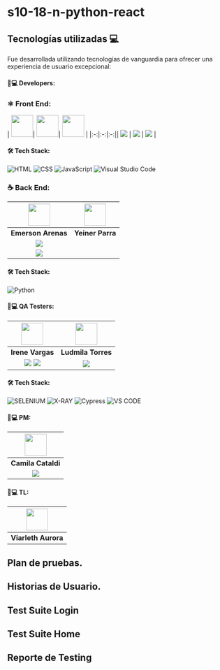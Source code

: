 # s10-18-n-python-react
## Tecnologías utilizadas 💻

Fue desarrollada utilizando tecnologías de vanguardia para ofrecer una experiencia de usuario excepcional:

#### 🧑💻 Developers:

### ⚛️ Front End:

| <img src="https://www.nicepng.com/png/full/128-1280406_user-icon-png.png" width=50>| <img src="https://www.nicepng.com/png/full/128-1280406_user-icon-png.png" width=50>| <img src="https://www.nicepng.com/png/full/128-1280406_user-icon-png.png" width=50> |
|:-:|:-:|:-:|| <a href="https://www.linkedin.com/in/yeiner-parra-bernal/"><img src="https://img.shields.io/badge/linkedin%20-%230077B5.svg?&style=for-the-badge&logo=linkedin&logoColor=white"/></a> | <a href="https://www.linkedin.com/in/kevin-borge-9b1372163/"><img src="https://img.shields.io/badge/linkedin%20-%230077B5.svg?&style=for-the-badge&logo=linkedin&logoColor=white"/></a> | <a href="https://www.linkedin.com/in/gonzalo-garcia-calvo/"><img src="https://img.shields.io/badge/linkedin%20-%230077B5.svg?&style=for-the-badge&logo=linkedin&logoColor=white"/></a> |


 #### 🛠️ Tech Stack:
  
![HTML](https://img.shields.io/badge/HTML-E34F26?style=for-the-badge&logo=HTML5&logoColor=white) ![CSS](https://img.shields.io/badge/CSS-E34F26?style=for-the-badge&logo=CSS&logoColor=white) ![JavaScript](https://img.shields.io/badge/JS-E34F26?style=for-the-badge&logo=javascripts&logoColor=white) ![Visual Studio Code](https://img.shields.io/badge/Visual_Studio_Code-22A7F2?style=for-the-badge&logo=Visual%20studio&logoColor=white) 

### ☕ Back End:


| <img src="https://www.nicepng.com/png/full/128-1280406_user-icon-png.png" width=50>|<img src="https://www.nicepng.com/png/full/128-1280406_user-icon-png.png" width=50> |
|:-:|:-:|
| **Emerson Arenas**| **Yeiner Parra**|
| <a href="https://www.linkedin.com/in/emer-are/"><img src="https://img.shields.io/badge/linkedin%20-%230077B5.svg?&style=for-the-badge&logo=linkedin&logoColor=white"/></a> |
| <a href="https://www.linkedin.com/in/yeiner-parra-bernal/"><img src="https://img.shields.io/badge/linkedin%20-%230077B5.svg?&style=for-the-badge&logo=linkedin&logoColor=white"/></a> |

  #### 🛠️ Tech Stack:
 ![Python](https://img.shields.io/badge/Python-green?style=for-the-badge&logo=python) 
 

  #### 🧑💻 QA Testers:


| <img src="https://www.nicepng.com/png/full/128-1280406_user-icon-png.png" width=50> | <img src="https://www.nicepng.com/png/full/128-1280406_user-icon-png.png" width=50> |
|:---:|:---:|
|  **Irene Vargas**| **Ludmila Torres**| 
| <a href="https://github.com/IreneVargas/IreneVargas"><img src="https://img.shields.io/badge/github-%23121011.svg?&style=for-the-badge&logo=github&logoColor=white"/></a> <a href="https://www.linkedin.com/in/irene-vargas/"><img src="https://img.shields.io/badge/linkedin%20-%230077B5.svg?&style=for-the-badge&logo=linkedin&logoColor=white"/></a> | <a href="https://www.linkedin.com/in/ludmila-torres-giovannini/"><img src="https://img.shields.io/badge/linkedin%20-%230077B5.svg?&style=for-the-badge&logo=linkedin&logoColor=white"/></a> |

#### 🛠️ Tech Stack:

![SELENIUM](https://img.shields.io/badge/-SELENIUM-blue?style=for-the-badge&logo=selenium&logoColor=white)
![X-RAY](https://img.shields.io/badge/-XRAY-blue?style=for-the-badge&logo=xray&logoColor=white)
![Cypress](https://img.shields.io/badge/-CYPRESS-blue?style=for-the-badge&logo=xray&logoColor=white)
![VS CODE](https://img.shields.io/badge/-VS%20CODE-blueviolet?style=for-the-badge&logo=Visual%20studio&logoColor=white)

#### 🧑💻 PM:

| <img src="https://www.nicepng.com/png/full/128-1280406_user-icon-png.png" width=50> |
|:---:|
|  **Camila Cataldi**|
| <a href="https://www.linkedin.com/in/cami-cataldi/"><img src="https://img.shields.io/badge/linkedin%20-%230077B5.svg?&style=for-the-badge&logo=linkedin&logoColor=white"/></a>

#### 🧑💻 TL:


| <img src="https://www.nicepng.com/png/full/128-1280406_user-icon-png.png" width=50>|
|:-:|
| **Viarleth Aurora**|





## Plan de pruebas.



## Historias de Usuario.




## Test Suite Login



## Test Suite Home



## Reporte de Testing

